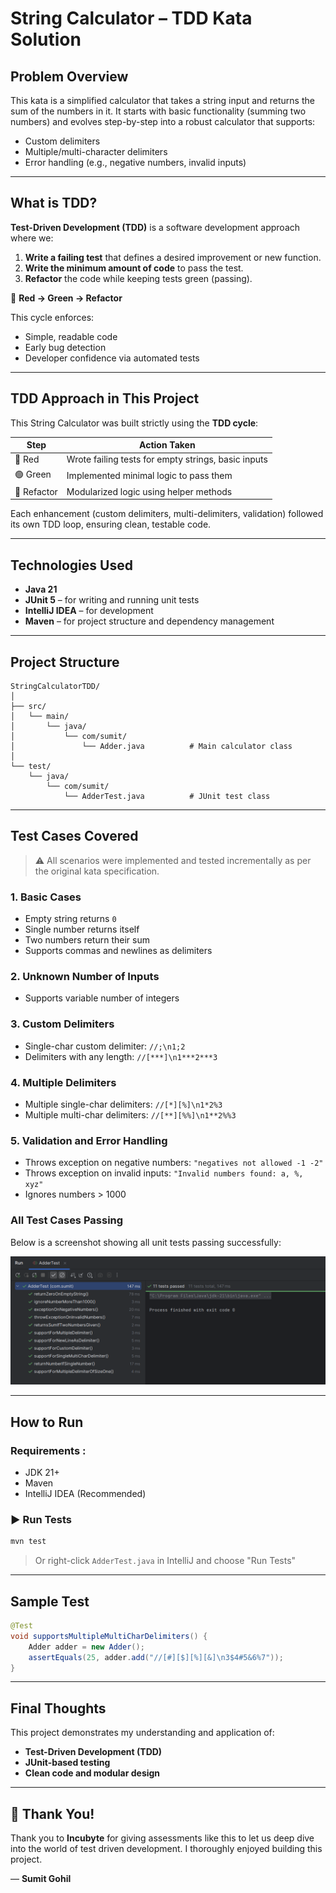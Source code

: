 
# String Calculator – TDD Kata Solution

## Problem Overview

This kata is a simplified calculator that takes a string input and returns the sum of the numbers in it. It starts with basic functionality (summing two numbers) and evolves step-by-step into a robust calculator that supports:

- Custom delimiters
- Multiple/multi-character delimiters
- Error handling (e.g., negative numbers, invalid inputs)

---

## What is TDD?

**Test-Driven Development (TDD)** is a software development approach where we:

1. **Write a failing test** that defines a desired improvement or new function.
2. **Write the minimum amount of code** to pass the test.
3. **Refactor** the code while keeping tests green (passing).

🔁 **Red → Green → Refactor**

This cycle enforces:
- Simple, readable code
- Early bug detection
- Developer confidence via automated tests

---

## TDD Approach in This Project

This String Calculator was built strictly using the **TDD cycle**:

| Step        | Action Taken |
|-------------|--------------|
| 🔴 Red      | Wrote failing tests for empty strings, basic inputs |
| 🟢 Green    | Implemented minimal logic to pass them |
| 🔄 Refactor | Modularized logic using helper methods |

Each enhancement (custom delimiters, multi-delimiters, validation) followed its own TDD loop, ensuring clean, testable code.

---

## Technologies Used

- **Java 21**
- **JUnit 5** – for writing and running unit tests
- **IntelliJ IDEA** – for development
- **Maven** – for project structure and dependency management

---

## Project Structure

```
StringCalculatorTDD/
│
├── src/
│   └── main/
│       └── java/
│           └── com/sumit/
│               └── Adder.java          # Main calculator class
│
└── test/
    └── java/
        └── com/sumit/  
            └── AdderTest.java          # JUnit test class
```

---

## Test Cases Covered

> ⚠️ All scenarios were implemented and tested incrementally as per the original kata specification.

### 1. Basic Cases
- Empty string returns `0`
- Single number returns itself
- Two numbers return their sum
- Supports commas and newlines as delimiters

### 2. Unknown Number of Inputs
- Supports variable number of integers

### 3. Custom Delimiters
- Single-char custom delimiter: `//;\n1;2`
- Delimiters with any length: `//[***]\n1***2***3`

### 4. Multiple Delimiters
- Multiple single-char delimiters: `//[*][%]\n1*2%3`
- Multiple multi-char delimiters: `//[**][%%]\n1**2%%3`

### 5. Validation and Error Handling
- Throws exception on negative numbers: `"negatives not allowed -1 -2"`
- Throws exception on invalid inputs: `"Invalid numbers found: a, %, xyz"`
- Ignores numbers > 1000

### All Test Cases Passing

Below is a screenshot showing all unit tests passing successfully:

![All Tests Passing](assets/TestDetails.png)

---

## How to Run

### Requirements :
- JDK 21+
- Maven
- IntelliJ IDEA (Recommended)

### ▶ Run Tests

```bash
mvn test
```

> Or right-click `AdderTest.java` in IntelliJ and choose "Run Tests"

---

## Sample Test

```java
@Test
void supportsMultipleMultiCharDelimiters() {
    Adder adder = new Adder();
    assertEquals(25, adder.add("//[#][$][%][&]\n3$4#5&6%7"));
}
```

---

## Final Thoughts

This project demonstrates my understanding and application of:

- **Test-Driven Development (TDD)**
- **JUnit-based testing**
- **Clean code and modular design**

---

## 🙏 Thank You!

Thank you to **Incubyte** for giving assessments like this to let us deep dive into the world of test driven development. I thoroughly enjoyed building this project.


— **Sumit Gohil**
